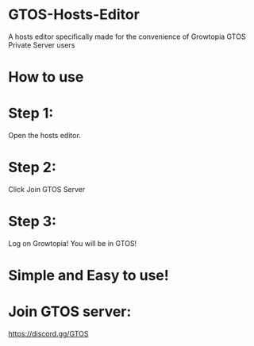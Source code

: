 # GTOS-Hosts-Editor
A hosts editor specifically made for the convenience of Growtopia GTOS Private Server users




# How to use

# Step 1:
Open the hosts editor.
# Step 2:
Click Join GTOS Server
# Step 3:
Log on Growtopia! You will be in GTOS!



# Simple and Easy to use!



# Join GTOS server:
https://discord.gg/GTOS
